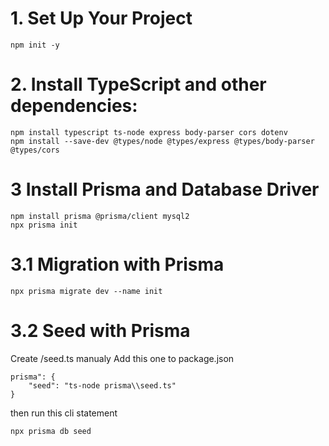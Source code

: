 # 1. Set Up Your Project

```npm init -y```

# 2. Install TypeScript and other dependencies:

```
npm install typescript ts-node express body-parser cors dotenv
npm install --save-dev @types/node @types/express @types/body-parser @types/cors
```

# 3 Install Prisma and Database Driver

```
npm install prisma @prisma/client mysql2
npx prisma init
```

# 3.1 Migration with Prisma
```
npx prisma migrate dev --name init
```
# 3.2 Seed with Prisma 
Create /seed.ts manualy
Add this one to package.json
```"
prisma": {
    "seed": "ts-node prisma\\seed.ts"
}
```
then run this cli statement
```
npx prisma db seed
```
